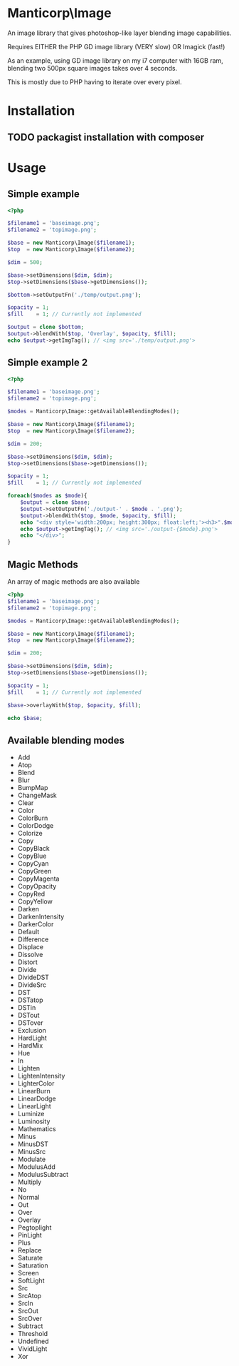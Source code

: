 # Manticorp\Image

An image library that gives photoshop-like layer blending image capabilities.

Requires EITHER the PHP GD image library (VERY slow) OR Imagick (fast!)

As an example, using GD image library on my i7 computer with 16GB ram, blending two 500px square images takes over 4 seconds.

This is mostly due to PHP having to iterate over every pixel.

# Installation

## TODO packagist installation with composer

# Usage

## Simple example

```php
<?php

$filename1 = 'baseimage.png';
$filename2 = 'topimage.png';

$base = new Manticorp\Image($filename1);
$top  = new Manticorp\Image($filename2);

$dim = 500;

$base->setDimensions($dim, $dim);
$top->setDimensions($base->getDimensions());

$bottom->setOutputFn('./temp/output.png');

$opacity = 1;
$fill    = 1; // Currently not implemented

$output = clone $bottom;
$output->blendWith($top, 'Overlay', $opacity, $fill);
echo $output->getImgTag(); // <img src='./temp/output.png'>
```

## Simple example 2

```php
<?php

$filename1 = 'baseimage.png';
$filename2 = 'topimage.png';

$modes = Manticorp\Image::getAvailableBlendingModes();

$base = new Manticorp\Image($filename1);
$top  = new Manticorp\Image($filename2);

$dim = 200;

$base->setDimensions($dim, $dim);
$top->setDimensions($base->getDimensions());

$opacity = 1;
$fill    = 1; // Currently not implemented

foreach($modes as $mode){
    $output = clone $base;
    $output->setOutputFn('./output-' . $mode . '.png');
    $output->blendWith($top, $mode, $opacity, $fill);
    echo "<div style='width:200px; height:300px; float:left;'><h3>".$mode."</h3>";
    echo $output->getImgTag(); // <img src='./output-{$mode}.png'>
    echo "</div>";
}
```

## Magic Methods

An array of magic methods are also available

```php
<?php
$filename1 = 'baseimage.png';
$filename2 = 'topimage.png';

$modes = Manticorp\Image::getAvailableBlendingModes();

$base = new Manticorp\Image($filename1);
$top  = new Manticorp\Image($filename2);

$dim = 200;

$base->setDimensions($dim, $dim);
$top->setDimensions($base->getDimensions());

$opacity = 1;
$fill    = 1; // Currently not implemented

$base->overlayWith($top, $opacity, $fill);

echo $base;
```

## Available blending modes

* Add
* Atop
* Blend
* Blur
* BumpMap
* ChangeMask
* Clear
* Color
* ColorBurn
* ColorDodge
* Colorize
* Copy
* CopyBlack
* CopyBlue
* CopyCyan
* CopyGreen
* CopyMagenta
* CopyOpacity
* CopyRed
* CopyYellow
* Darken
* DarkenIntensity
* DarkerColor
* Default
* Difference
* Displace
* Dissolve
* Distort
* Divide
* DivideDST
* DivideSrc
* DST
* DSTatop
* DSTin
* DSTout
* DSTover
* Exclusion
* HardLight
* HardMix
* Hue
* In
* Lighten
* LightenIntensity
* LighterColor
* LinearBurn
* LinearDodge
* LinearLight
* Luminize
* Luminosity
* Mathematics
* Minus
* MinusDST
* MinusSrc
* Modulate
* ModulusAdd
* ModulusSubtract
* Multiply
* No
* Normal
* Out
* Over
* Overlay
* Pegtoplight
* PinLight
* Plus
* Replace
* Saturate
* Saturation
* Screen
* SoftLight
* Src
* SrcAtop
* SrcIn
* SrcOut
* SrcOver
* Subtract
* Threshold
* Undefined
* VividLight
* Xor